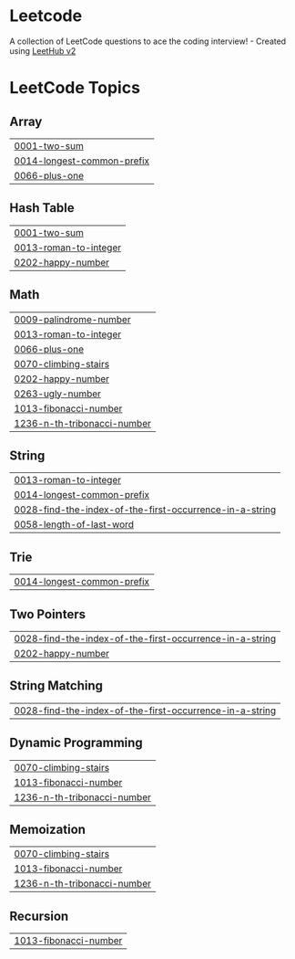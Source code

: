 # Leetcode
A collection of LeetCode questions to ace the coding interview! - Created using [LeetHub v2](https://github.com/arunbhardwaj/LeetHub-2.0)

<!---LeetCode Topics Start-->
# LeetCode Topics
## Array
|  |
| ------- |
| [0001-two-sum](https://github.com/Fatima-eng-coder/Leetcode/tree/master/0001-two-sum) |
| [0014-longest-common-prefix](https://github.com/Fatima-eng-coder/Leetcode/tree/master/0014-longest-common-prefix) |
| [0066-plus-one](https://github.com/Fatima-eng-coder/Leetcode/tree/master/0066-plus-one) |
## Hash Table
|  |
| ------- |
| [0001-two-sum](https://github.com/Fatima-eng-coder/Leetcode/tree/master/0001-two-sum) |
| [0013-roman-to-integer](https://github.com/Fatima-eng-coder/Leetcode/tree/master/0013-roman-to-integer) |
| [0202-happy-number](https://github.com/Fatima-eng-coder/Leetcode/tree/master/0202-happy-number) |
## Math
|  |
| ------- |
| [0009-palindrome-number](https://github.com/Fatima-eng-coder/Leetcode/tree/master/0009-palindrome-number) |
| [0013-roman-to-integer](https://github.com/Fatima-eng-coder/Leetcode/tree/master/0013-roman-to-integer) |
| [0066-plus-one](https://github.com/Fatima-eng-coder/Leetcode/tree/master/0066-plus-one) |
| [0070-climbing-stairs](https://github.com/Fatima-eng-coder/Leetcode/tree/master/0070-climbing-stairs) |
| [0202-happy-number](https://github.com/Fatima-eng-coder/Leetcode/tree/master/0202-happy-number) |
| [0263-ugly-number](https://github.com/Fatima-eng-coder/Leetcode/tree/master/0263-ugly-number) |
| [1013-fibonacci-number](https://github.com/Fatima-eng-coder/Leetcode/tree/master/1013-fibonacci-number) |
| [1236-n-th-tribonacci-number](https://github.com/Fatima-eng-coder/Leetcode/tree/master/1236-n-th-tribonacci-number) |
## String
|  |
| ------- |
| [0013-roman-to-integer](https://github.com/Fatima-eng-coder/Leetcode/tree/master/0013-roman-to-integer) |
| [0014-longest-common-prefix](https://github.com/Fatima-eng-coder/Leetcode/tree/master/0014-longest-common-prefix) |
| [0028-find-the-index-of-the-first-occurrence-in-a-string](https://github.com/Fatima-eng-coder/Leetcode/tree/master/0028-find-the-index-of-the-first-occurrence-in-a-string) |
| [0058-length-of-last-word](https://github.com/Fatima-eng-coder/Leetcode/tree/master/0058-length-of-last-word) |
## Trie
|  |
| ------- |
| [0014-longest-common-prefix](https://github.com/Fatima-eng-coder/Leetcode/tree/master/0014-longest-common-prefix) |
## Two Pointers
|  |
| ------- |
| [0028-find-the-index-of-the-first-occurrence-in-a-string](https://github.com/Fatima-eng-coder/Leetcode/tree/master/0028-find-the-index-of-the-first-occurrence-in-a-string) |
| [0202-happy-number](https://github.com/Fatima-eng-coder/Leetcode/tree/master/0202-happy-number) |
## String Matching
|  |
| ------- |
| [0028-find-the-index-of-the-first-occurrence-in-a-string](https://github.com/Fatima-eng-coder/Leetcode/tree/master/0028-find-the-index-of-the-first-occurrence-in-a-string) |
## Dynamic Programming
|  |
| ------- |
| [0070-climbing-stairs](https://github.com/Fatima-eng-coder/Leetcode/tree/master/0070-climbing-stairs) |
| [1013-fibonacci-number](https://github.com/Fatima-eng-coder/Leetcode/tree/master/1013-fibonacci-number) |
| [1236-n-th-tribonacci-number](https://github.com/Fatima-eng-coder/Leetcode/tree/master/1236-n-th-tribonacci-number) |
## Memoization
|  |
| ------- |
| [0070-climbing-stairs](https://github.com/Fatima-eng-coder/Leetcode/tree/master/0070-climbing-stairs) |
| [1013-fibonacci-number](https://github.com/Fatima-eng-coder/Leetcode/tree/master/1013-fibonacci-number) |
| [1236-n-th-tribonacci-number](https://github.com/Fatima-eng-coder/Leetcode/tree/master/1236-n-th-tribonacci-number) |
## Recursion
|  |
| ------- |
| [1013-fibonacci-number](https://github.com/Fatima-eng-coder/Leetcode/tree/master/1013-fibonacci-number) |
<!---LeetCode Topics End-->